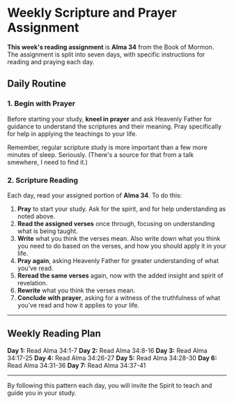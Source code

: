 # Weekly Scripture and Prayer Assignment

**This week's reading assignment** is **Alma 34** from the Book of Mormon. The assignment is split into seven days, with specific instructions for reading and praying each day.

## Daily Routine

### 1. Begin with Prayer
Before starting your study, **kneel in prayer** and ask Heavenly Father for guidance to understand the scriptures and their meaning. Pray specifically for help in applying the teachings to your life.

Remember, regular scripture study is more important than a few more minutes of sleep. Seriously. (There's a source for that from a talk smewhere, I need to find it.)

### 2. Scripture Reading
Each day, read your assigned portion of **Alma 34**. To do this:

1. **Pray** to start your study. Ask for the spirit, and for help understanding as noted above.
1. **Read the assigned verses** once through, focusing on understanding what is being taught.
2. **Write** what you think the verses mean. Also write down what you think you need to do based on the verses, and how you should apply it in your life.
2. **Pray again**, asking Heavenly Father for greater understanding of what you’ve read.
3. **Reread the same verses** again, now with the added insight and spirit of revelation.
2. **Rewrite** what you think the verses mean. 
4. **Conclude with prayer**, asking for a witness of the truthfulness of what you’ve read and how it applies to your life.

---

## Weekly Reading Plan 

**Day 1:** Read Alma 34:1-7 
**Day 2:** Read Alma 34:8-16 
**Day 3:** Read Alma 34:17-25
**Day 4:** Read Alma 34:26-27
**Day 5:** Read Alma 34:28-30
**Day 6:** Read Alma 34:31-36
**Day 7:** Read Alma 34:37-41

---

By following this pattern each day, you will invite the Spirit to teach and guide you in your study.
